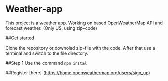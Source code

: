 # Weather-app

This project is a weather app. Working on based OpenWeatherMap API and forecast weather. (Only US, using zip-code)

##Get started

Clone the repository or downolad zip-file with the code. After that use a terminal and switch to the file directory. 

##Step 1
Use the command ```npm instal```


##Register [here] (https://home.openweathermap.org/users/sign_up)
